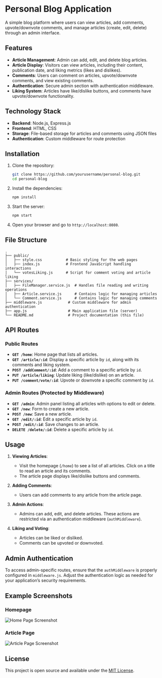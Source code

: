 # Personal Blog Application

A simple blog platform where users can view articles, add comments, upvote/downvote comments, and manage articles (create, edit, delete) through an admin interface.

## Features

- **Article Management**: Admin can add, edit, and delete blog articles.
- **Article Display**: Visitors can view articles, including their content, publication date, and liking metrics (likes and dislikes).
- **Comments**: Users can comment on articles, upvote/downvote comments, and view existing comments.
- **Authentication**: Secure admin section with authentication middleware.
- **Liking System**: Articles have like/dislike buttons, and comments have upvote/downvote functionality.

## Technology Stack

- **Backend**: Node.js, Express.js
- **Frontend**: HTML, CSS
- **Storage**: File-based storage for articles and comments using JSON files
- **Authentication**: Custom middleware for route protection

## Installation

1. Clone the repository:

   ```bash
   git clone https://github.com/yourusername/personal-blog.git
   cd personal-blog
   ```

2. Install the dependencies:

   ```bash
   npm install
   ```

3. Start the server:

   ```bash
   npm start
   ```

4. Open your browser and go to `http://localhost:8080`.

## File Structure

```
.
├── public/
│   ├── style.css           # Basic styling for the web pages
│   ├── index.js            # Frontend JavaScript handling interactions
│   └── votesLiking.js      # Script for comment voting and article liking
├── services/
│   ├── FileManager.service.js  # Handles file reading and writing operations
│   ├── Article.service.js      # Contains logic for managing articles
│   └── Comment.service.js      # Contains logic for managing comments
├── middleware.js            # Custom middleware for admin authentication
├── app.js                   # Main application file (server)
└── README.md                # Project documentation (this file)
```

## API Routes

### Public Routes

- **`GET /home`**: Home page that lists all articles.
- **`GET /article/:id`**: Display a specific article by `id`, along with its comments and liking system.
- **`POST /addComment/:id`**: Add a comment to a specific article by `id`.
- **`PUT /article/liking`**: Update liking (like/dislike) on an article.
- **`PUT /comment/vote/:id`**: Upvote or downvote a specific comment by `id`.

### Admin Routes (Protected by Middleware)

- **`GET /admin`**: Admin panel listing all articles with options to edit or delete.
- **`GET /new`**: Form to create a new article.
- **`POST /new`**: Save a new article.
- **`GET /edit/:id`**: Edit a specific article by `id`.
- **`POST /edit/:id`**: Save changes to an article.
- **`DELETE /delete/:id`**: Delete a specific article by `id`.

## Usage

1. **Viewing Articles**:
   - Visit the homepage (`/home`) to see a list of all articles. Click on a title to read an article and its comments.
   - The article page displays like/dislike buttons and comments.
2. **Adding Comments**:
   - Users can add comments to any article from the article page.
3. **Admin Actions**:

   - Admins can add, edit, and delete articles. These actions are restricted via an authentication middleware (`authMiddleware`).

4. **Liking and Voting**:
   - Articles can be liked or disliked.
   - Comments can be upvoted or downvoted.

## Admin Authentication

To access admin-specific routes, ensure that the `authMiddleware` is properly configured in `middleware.js`. Adjust the authentication logic as needed for your application’s security requirements.

## Example Screenshots

### Homepage

![Home Page Screenshot](./screenshots/homepage.png)

### Article Page

![Article Page Screenshot](./screenshots/article-page.png)

## License

This project is open source and available under the [MIT License](LICENSE).
